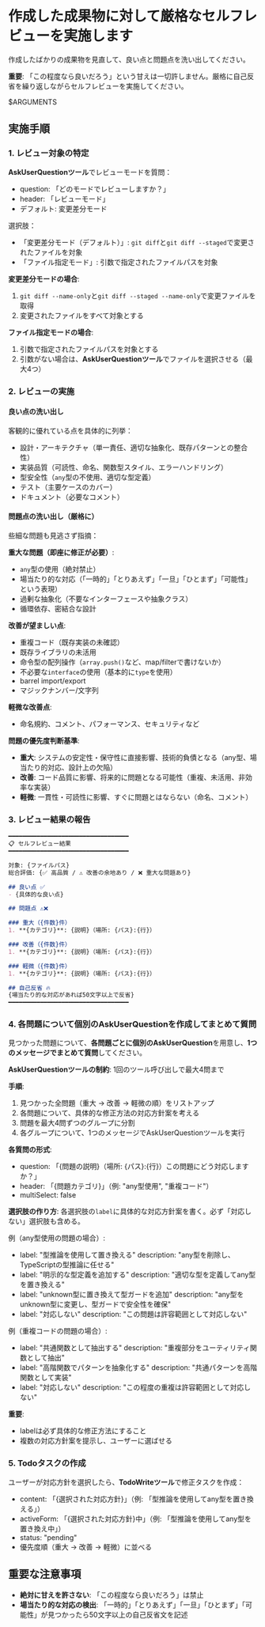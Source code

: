 # 作成した成果物に対して厳格なセルフレビューを実施します

作成したばかりの成果物を見直して、良い点と問題点を洗い出してください。

**重要**: 「この程度なら良いだろう」という甘えは一切許しません。厳格に自己反省を繰り返しながらセルフレビューを実施してください。

$ARGUMENTS

## 実施手順

### 1. レビュー対象の特定

**AskUserQuestionツール**でレビューモードを質問：
- question: 「どのモードでレビューしますか？」
- header: 「レビューモード」
- デフォルト: 変更差分モード

選択肢：
- 「変更差分モード（デフォルト）」: `git diff`と`git diff --staged`で変更されたファイルを対象
- 「ファイル指定モード」: 引数で指定されたファイルパスを対象

**変更差分モードの場合**:
1. `git diff --name-only`と`git diff --staged --name-only`で変更ファイルを取得
2. 変更されたファイルをすべて対象とする

**ファイル指定モードの場合**:
1. 引数で指定されたファイルパスを対象とする
2. 引数がない場合は、**AskUserQuestionツール**でファイルを選択させる（最大4つ）

### 2. レビューの実施

#### 良い点の洗い出し
客観的に優れている点を具体的に列挙：
- 設計・アーキテクチャ（単一責任、適切な抽象化、既存パターンとの整合性）
- 実装品質（可読性、命名、関数型スタイル、エラーハンドリング）
- 型安全性（`any`型の不使用、適切な型定義）
- テスト（主要ケースのカバー）
- ドキュメント（必要なコメント）

#### 問題点の洗い出し（厳格に）
些細な問題も見逃さず指摘：

**重大な問題（即座に修正が必要）**:
- `any`型の使用（絶対禁止）
- 場当たり的な対応（「一時的」「とりあえず」「一旦」「ひとまず」「可能性」という表現）
- 過剰な抽象化（不要なインターフェースや抽象クラス）
- 循環依存、密結合な設計

**改善が望ましい点**:
- 重複コード（既存実装の未確認）
- 既存ライブラリの未活用
- 命令型の配列操作（`array.push()`など、map/filterで書けないか）
- 不必要な`interface`の使用（基本的に`type`を使用）
- barrel import/export
- マジックナンバー/文字列

**軽微な改善点**:
- 命名規約、コメント、パフォーマンス、セキュリティなど

**問題の優先度判断基準**:
- **重大**: システムの安定性・保守性に直接影響、技術的負債となる（any型、場当たり的対応、設計上の欠陥）
- **改善**: コード品質に影響、将来的に問題となる可能性（重複、未活用、非効率な実装）
- **軽微**: 一貫性・可読性に影響、すぐに問題とはならない（命名、コメント）

### 3. レビュー結果の報告

```markdown
━━━━━━━━━━━━━━━━━━━━━━━━━━━━━━━━━━
📋 セルフレビュー結果
━━━━━━━━━━━━━━━━━━━━━━━━━━━━━━━━━━

対象: {ファイルパス}
総合評価: {✅ 高品質 / ⚠️ 改善の余地あり / ❌ 重大な問題あり}

## 良い点 ✅
- {具体的な良い点}

## 問題点 ⚠️❌

### 重大（{件数}件）
1. **{カテゴリ}**: {説明}（場所: {パス}:{行}）

### 改善（{件数}件）
1. **{カテゴリ}**: {説明}（場所: {パス}:{行}）

### 軽微（{件数}件）
1. **{カテゴリ}**: {説明}（場所: {パス}:{行}）

## 自己反省 🔥
{場当たり的な対応があれば50文字以上で反省}
━━━━━━━━━━━━━━━━━━━━━━━━━━━━━━━━━━
```

### 4. 各問題について個別のAskUserQuestionを作成してまとめて質問

見つかった問題について、**各問題ごとに個別のAskUserQuestion**を用意し、**1つのメッセージでまとめて質問**してください。

**AskUserQuestionツールの制約**: 1回のツール呼び出しで最大4問まで

**手順**:
1. 見つかった全問題（重大 → 改善 → 軽微の順）をリストアップ
2. 各問題について、具体的な修正方法の対応方針案を考える
3. 問題を最大4問ずつのグループに分割
4. 各グループについて、1つのメッセージでAskUserQuestionツールを実行

**各質問の形式**:
- question: 「{問題の説明}（場所: {パス}:{行}）この問題にどう対応しますか？」
- header: 「{問題カテゴリ}」（例: "any型使用", "重複コード"）
- multiSelect: false

**選択肢の作り方**:
各選択肢の`label`に具体的な対応方針案を書く。必ず「対応しない」選択肢も含める。

例（any型使用の問題の場合）:
- label: "型推論を使用して置き換える"
  description: "any型を削除し、TypeScriptの型推論に任せる"
- label: "明示的な型定義を追加する"
  description: "適切な型を定義してany型を置き換える"
- label: "unknown型に置き換えて型ガードを追加"
  description: "any型をunknown型に変更し、型ガードで安全性を確保"
- label: "対応しない"
  description: "この問題は許容範囲として対応しない"

例（重複コードの問題の場合）:
- label: "共通関数として抽出する"
  description: "重複部分をユーティリティ関数として抽出"
- label: "高階関数でパターンを抽象化する"
  description: "共通パターンを高階関数として実装"
- label: "対応しない"
  description: "この程度の重複は許容範囲として対応しない"

**重要**:
- labelは必ず具体的な修正方法にすること
- 複数の対応方針案を提示し、ユーザーに選ばせる

### 5. Todoタスクの作成

ユーザーが対応方針を選択したら、**TodoWriteツール**で修正タスクを作成：
- content: 「{選択された対応方針}」（例: 「型推論を使用してany型を置き換える」）
- activeForm: 「{選択された対応方針}中」（例: 「型推論を使用してany型を置き換え中」）
- status: "pending"
- 優先度順（重大 → 改善 → 軽微）に並べる

## 重要な注意事項

- **絶対に甘えを許さない**: 「この程度なら良いだろう」は禁止
- **場当たり的な対応の検出**: 「一時的」「とりあえず」「一旦」「ひとまず」「可能性」が見つかったら50文字以上の自己反省文を記述
